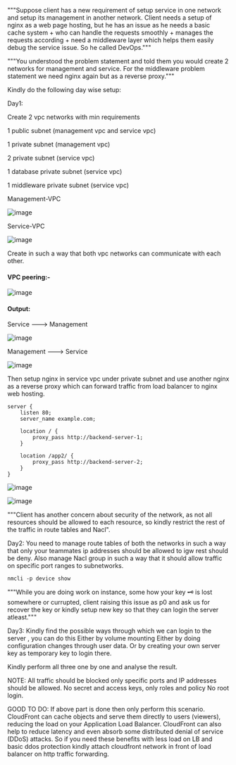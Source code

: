 """Suppose client has a new requirement of setup service in one network and setup its management in another network. 
Client needs a setup of nginx as a web page hosting, but he has an issue as he needs a basic cache system + who can handle the requests smoothly + 
manages the requests according + need a middleware layer which helps them easily debug the service issue. So he called DevOps."""

"""You understood the problem statement and told them you would create 2 networks for management and service. 
For the middleware problem statement we need nginx again but as a reverse proxy."""

Kindly do the following day wise setup:

Day1: 

Create 2 vpc networks with min requirements

1 public subnet (management vpc and service vpc)

1 private subnet (management vpc)

2 private subnet (service vpc)

1 database private subnet (service vpc)

1 middleware private subnet (service vpc)

Management-VPC

![image](https://github.com/HarshitSingh-Codes/aws-practice/assets/67234531/27e4b10c-c99b-4115-a473-178fc70c2066)

Service-VPC

![image](https://github.com/HarshitSingh-Codes/aws-practice/assets/67234531/104647d5-4f39-4119-8129-d63accb0ad13)


Create in such a way that both vpc networks can communicate with each other. 

#### VPC peering:-

![image](https://github.com/HarshitSingh-Codes/aws-practice/assets/67234531/7aa81138-8d98-43cc-a077-fb28aa7826bd)

#### Output:

Service ---> Management

![image](https://github.com/HarshitSingh-Codes/aws-practice/assets/67234531/7bfca72b-a688-483f-995c-27e4d032461a)

Management ---> Service

![image](https://github.com/HarshitSingh-Codes/aws-practice/assets/67234531/59237c97-3c5b-4a3e-b88a-6ea628da8950)


Then setup nginx in service vpc under private subnet and use another nginx as a reverse proxy which can forward traffic from load balancer to nginx web hosting.

    server {
        listen 80;
        server_name example.com;
    
        location / {
            proxy_pass http://backend-server-1;
        }
    
        location /app2/ {
            proxy_pass http://backend-server-2;
        }
    }

![image](https://github.com/HarshitSingh-Codes/aws-practice/assets/67234531/51e1bd5e-889d-4142-be3c-d6d326e28321)


![image](https://github.com/HarshitSingh-Codes/aws-practice/assets/67234531/0121d30d-79d0-4671-93a0-a2266d740d23)


"""Client has another concern about security of the network, as not all resources should be allowed to
each resource, so kindly restrict the rest of the traffic in route tables and Nacl".

Day2:
You need to manage route tables of both the networks in such a way that only your teammates ip addresses should be allowed to igw rest should be deny.
Also manage Nacl group in such a way that it should allow traffic on specific port ranges to subnetworks.
    
    nmcli -p device show


"""While you are doing work on instance, some how your key 🗝️ is lost somewhere or currupted, client 
raising this issue as p0 and ask us for recover the key or kindly setup new key so that they can login the server atleast."""

Day3:
Kindly find the possible ways through which we can login to the server , you can do this 
Either by volume mounting
Either by doing configuration changes through user data.
Or by creating your own server key as temporary key to login there.

Kindly perform all three one by one and analyse the result.

NOTE: 
All traffic should be blocked only specific ports and IP addresses should be allowed.
No secret and access keys, only roles and policy
No root login. 

GOOD TO DO: 
If above part is done then only perform this scenario. CloudFront can cache objects and serve them directly to users (viewers), reducing the load on your Application Load Balancer. CloudFront can also help to reduce latency and even absorb some distributed denial of service (DDoS) attacks. So if you need these benefits with less load on LB and basic ddos protection kindly attach cloudfront network in front of load balancer on http traffic forwarding.
